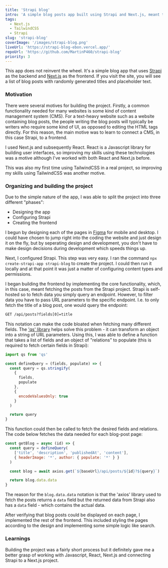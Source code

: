 ```yaml
---
title: 'Strapi blog'
intro: 'A simple blog posts app built using Strapi and Next.js, meant to practice connecting a CMS to a frontend. Includes several blogs with randomly generated titles and filled with dummy text.'
tags:
  - Next.js
  - TailwindCSS
  - Strapi
slug: 'strapi-blog'
coverImage: '/images/strapi-blog.png'
liveUrl: 'https://strapi-blog-ebon.vercel.app/'
repoUrl: 'https://github.com/MartinP460/strapi-blog'
priority: 3
---
```


This app does not reinvent the wheel. It's a simple blog app that uses [Strapi](https://strapi.io/) as the backend and [Next.js](https://nextjs.org/) as the frontend. If you visit the site, you will see a list of blog posts with randomly generated titles and placeholder text.

### Motivation

There were several motives for building the project. Firstly, a common functionality needed for many websites is some kind of content management system (CMS). For a text-heavy website such as a website containing blog posts, the people writing the blog posts will typically be writers who require some kind of UI, as opposed to editing the HTML tags directly. For this reason, the main motive was to learn to connect a CMS, in this case Strapi, to a frontend.

I used Next.js and subsequently React. React is a Javascript library for building user interfaces, so improving my skills using these technologies was a motive although I've worked with both React and Next.js before.

This was also my first time using TailwindCSS in a real project, so improving my skills using TailwindCSS was another motive.

### Organizing and building the project

Due to the simple nature of the app, I was able to split the project into three different "phases":

- Designing the app
- Configuring Strapi
- Creating the frontend

I begun by designing each of the pages in [Figma](https://www.figma.com/) for mobile and desktop. I could have chosen to jump right into the coding the website and just design it on the fly, but by seperating design and development, you don't have to make design decisions during development which speeds things up.

Next, I configured Strapi. This step was very easy. I ran the command `npx create-strapi-app strapi-blog` to create the project. I could then run it locally and at that point it was just a matter of configuring content types and permissions.

I began building the frontend by implementing the core functionality, which, in this case, meant fetching the posts from the Strapi project. Strapi is self-hosted so to fetch data you simply query an endpoint. However, to filter data you have to pass URL parameters to the specific endpoint. I.e. to only fetch the title of a blog post, one would query the endpoint:

```txt
GET /api/posts?fields[0]=title
```

This notation can make the code bloated when fetching many different fields. The ['qs' library](https://www.npmjs.com/package/qs) helps solve this problem - it can transform an object into a string of URL parameters. Using this, I was able to define a function that takes a list of fields and an object of "relations" to populate (this is required to fetch certain fields in Strapi):

```js
import qs from 'qs'

const defineQuery = (fields, populate) => {
  const query = qs.stringify(
    {
      fields,
      populate
    },
    {
      encodeValuesOnly: true
    }
  )

  return query
}
```

This function could then be called to fetch the desired fields and relations. The code below fetches the data needed for each blog-post page:

```js
const getBlog = async (id) => {
  const query = defineQuery(
    ['title', 'description', 'publishedAt', 'content'],
    { headerImage: '*', author: { populate: '*' } }
  )

  const blog = await axios.get(`${baseUrl}/api/posts/${id}?${query}`)

  return blog.data.data
}
```

The reason for the `blog.data.data` notation is that the 'axios' library used to fetch the posts returns a `data` field but the returned data from Strapi also has a `data` field - which contains the actual data.

After verifying that blog posts could be displayed on each page, I implemented the rest of the frontend. This included styling the pages according to the design and implementing some simple logic like search.

### Learnings

Building the project was a fairly short process but it definitely gave me a better grasp of working with Javascript, React, Next.js and connecting Strapi to a Next.js project.
